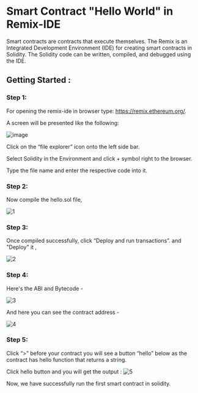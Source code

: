 # Smart Contract "Hello World" in Remix-IDE

Smart contracts are contracts that execute themselves. The Remix is an Integrated Development Environment (IDE) for creating smart contracts in Solidity. The Solidity code can be written, compiled, and debugged using the IDE.


## Getting Started :

### Step 1:

For opening the remix-ide in browser type: https://remix.ethereum.org/.

A screen will be presented like the following:

![image](https://user-images.githubusercontent.com/75573569/182060674-215aa896-cf26-41e7-b484-c249c1033ece.png)

Click on the “file explorer” icon onto the left side bar.

Select Solidity in the Environment and click + symbol right to the browser.

Type the file name  and enter the respective code into it.


### Step 2:
Now compile the hello.sol file,

![1](https://user-images.githubusercontent.com/75573569/182083042-e9139c30-7861-45c4-942c-2b3288cad1e0.png)


### Step 3:
Once compiled successfully, click “Deploy and run transactions”. and "Deploy" it ,

![2](https://user-images.githubusercontent.com/75573569/182084425-c20685b8-c98d-4eed-8798-df532f7b5eec.png)


### Step 4:
Here's the ABI and Bytecode -

![3](https://user-images.githubusercontent.com/75573569/182084864-8e904c96-f529-474d-b2ff-e8d096a40db8.png)

And here you can see the contract address - 

![4](https://user-images.githubusercontent.com/75573569/182086187-826c6d31-8018-4e5c-8a0c-844b4c5ed540.png)

### Step 5:
Click “>” before your contract you will see a button “hello” below as the contract has hello function that returns a string. 

Click hello button and you will get the output :
![5](https://user-images.githubusercontent.com/75573569/182086386-77a01a8a-1204-40b4-8b3f-a021f872d013.png)

Now, we have successfully run the first smart contract in solidity.
